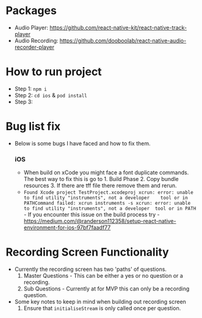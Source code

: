 # Packages
- Audio Player: https://github.com/react-native-kit/react-native-track-player 
- Audio Recording: https://github.com/dooboolab/react-native-audio-recorder-player 

# How to run project
- Step 1: `npm i`
- Step 2: `cd ios` & `pod install`
- Step 3: 

# Bug list fix
- Below is some bugs I have faced and how to fix them. 
  ### iOS
    - When build on xCode you might face a font duplicate commands. The best way to fix this is go to 1. Build Phase 2. Copy bundle resources 3. If there are tff file there remove them and rerun. 
    - `Found Xcode project TestProject.xcodeproj
      xcrun: error: unable to find utility "instruments", not a developer   
      tool or in PATHCommand failed: xcrun instruments -s
      xcrun: error: unable to find utility "instruments", not a developer 
      tool or in PATH` - If you encounter this issue on the build process try - https://medium.com/@randerson112358/setup-react-native-environment-for-ios-97bf7faadf77


# Recording Screen Functionality

- Currently the recording screen has two 'paths' of questions. 
  1. Master Questions - This can be either a yes or no question or a recording. 
  2. Sub Questions - Currently at for MVP this can only be a recording question.
- Some key notes to keep in mind when building out recording screen
  1. Ensure that `initialiseStream` is only called once per question.